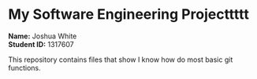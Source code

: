 # My Software Engineering Projecttttt

**Name:** Joshua White  
**Student ID:** 1317607

This repository contains files that show I know how do most basic git functions.
